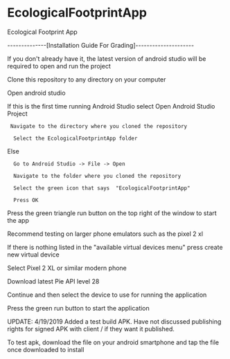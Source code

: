 # EcologicalFootprintApp
Ecological Footprint App


--------------[Installation Guide For Grading]---------------------

If you don't already have it, the latest version of android studio will be required to open and run the project

Clone this repository to any directory on your computer

Open android studio

If this is the first time running Android Studio select Open Android Studio Project

     Navigate to the directory where you cloned the repository

      Select the EcologicalFootprintApp folder


Else


      Go to Android Studio -> File -> Open

      Navigate to the folder where you cloned the repository

      Select the green icon that says  "EcologicalFootprintApp"
      
      Press OK


Press the green triangle run button on the top right of the window to start the app

Recommend testing on larger phone emulators such as the pixel 2 xl

If there is nothing listed in the "available virtual devices menu" press create new virtual device

Select Pixel 2 XL or similar modern phone 

Download latest Pie API  level 28

Continue and then select the device to use for running the application

Press the green run button to start the application



UPDATE: 4/19/2019
Added a test build APK. Have not discussed publishing rights for signed APK with client / if they want it published.

To test apk, download the file on your android smartphone and tap the file once downloaded to install







